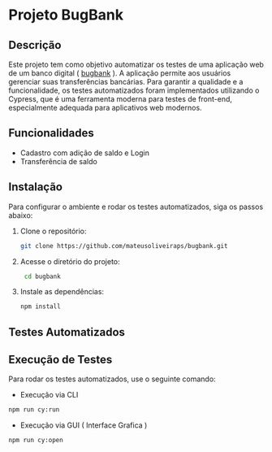 # Projeto BugBank

## Descrição
Este projeto tem como objetivo automatizar os testes de uma aplicação web de um banco digital ( [bugbank](https://bugbank.netlify.app/) ). A aplicação permite aos usuários gerenciar suas transferências bancárias. Para garantir a qualidade e a funcionalidade, os testes automatizados foram implementados utilizando o Cypress, que é uma ferramenta moderna para testes de front-end, especialmente adequada para aplicativos web modernos.

## Funcionalidades
- Cadastro com adição de saldo e Login
- Transferência de saldo

## Instalação
Para configurar o ambiente e rodar os testes automatizados, siga os passos abaixo:

1. Clone o repositório:

   ```bash
   git clone https://github.com/mateusoliveiraps/bugbank.git
   ```

2. Acesse o diretório do projeto:
   ```bash
    cd bugbank
   ```
3. Instale as dependências:
    ```bash
    npm install
    ```

## Testes Automatizados

## Execução de Testes
Para rodar os testes automatizados, use o seguinte comando:
- Execução via CLI
```bash
npm run cy:run
```

- Execução via GUI ( Interface Grafica )

```bash
npm run cy:open
```
